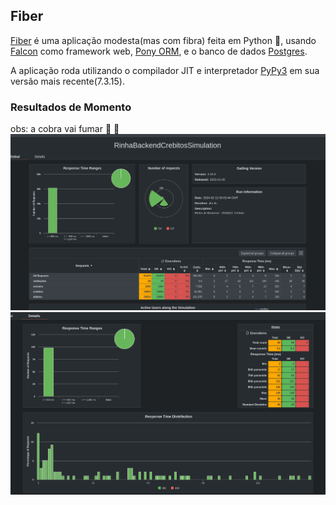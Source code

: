 ## Fiber
[Fiber](https://github.com/mvellasco/fiber) é uma aplicação modesta(mas com fibra) feita em Python :snake:, usando [Falcon](https://falconframework.org/) como framework web, [Pony ORM](https://ponyorm.org/), e o banco de dados [Postgres](https://www.postgresql.org/).

A aplicação roda utilizando o compilador JIT e interpretador [PyPy3](https://doc.pypy.org/en/latest/index.html) em sua versão mais recente(7.3.15).

### Resultados de Momento
obs: a cobra vai fumar :snake: :smoking:
![resultados-graficos](results/11-02-2024.png)
![resultados-graficos](results/11-02-2024-response-times.png)
